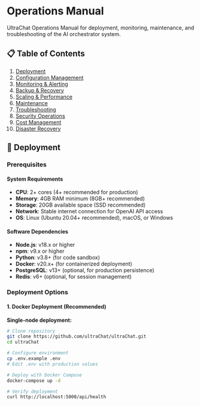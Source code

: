 # Operations Manual

UltraChat Operations Manual for deployment, monitoring, maintenance, and troubleshooting of the AI orchestrator system.

## 📋 Table of Contents

1. [Deployment](#deployment)
2. [Configuration Management](#configuration-management)
3. [Monitoring & Alerting](#monitoring--alerting)
4. [Backup & Recovery](#backup--recovery)
5. [Scaling & Performance](#scaling--performance)
6. [Maintenance](#maintenance)
7. [Troubleshooting](#troubleshooting)
8. [Security Operations](#security-operations)
9. [Cost Management](#cost-management)
10. [Disaster Recovery](#disaster-recovery)

## 🚀 Deployment

### Prerequisites

#### System Requirements
- **CPU**: 2+ cores (4+ recommended for production)
- **Memory**: 4GB RAM minimum (8GB+ recommended)
- **Storage**: 20GB available space (SSD recommended)
- **Network**: Stable internet connection for OpenAI API access
- **OS**: Linux (Ubuntu 20.04+ recommended), macOS, or Windows

#### Software Dependencies
- **Node.js**: v18.x or higher
- **npm**: v9.x or higher  
- **Python**: v3.8+ (for code sandbox)
- **Docker**: v20.x+ (for containerized deployment)
- **PostgreSQL**: v13+ (optional, for production persistence)
- **Redis**: v6+ (optional, for session management)

### Deployment Options

#### 1. Docker Deployment (Recommended)

**Single-node deployment:**
```bash
# Clone repository
git clone https://github.com/ultraChat/ultraChat.git
cd ultraChat

# Configure environment
cp .env.example .env
# Edit .env with production values

# Deploy with Docker Compose
docker-compose up -d

# Verify deployment
curl http://localhost:5000/api/health
